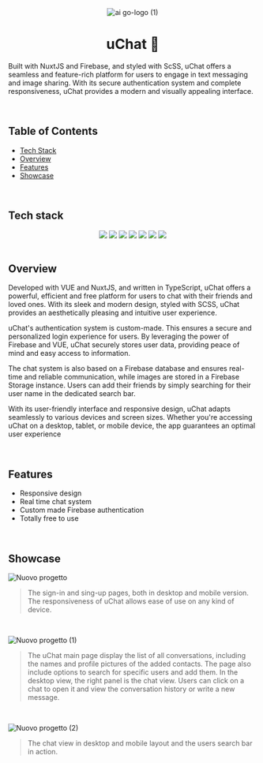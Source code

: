 <div align="center">
  <img alt="ai go-logo (1)" src="https://github.com/salvatorequagliariello/uchat-app/assets/109867120/7a9e4ab5-73b8-4002-bd46-682a1d7f3141"> 
</div>
<h1 align="center">
  uChat 💬
</h1>

Built with NuxtJS and Firebase, and styled with ScSS, uChat offers a seamless and feature-rich platform for users to engage in text messaging and image sharing. With its secure authentication system and complete responsiveness, uChat provides a modern and visually appealing interface.

<br>

## Table of Contents  
-  [Tech Stack](https://github.com/salvatorequagliariello/uchat-app/blob/main/README.md#tech-stack)
-  [Overview](https://github.com/salvatorequagliariello/uchat-app/blob/main/README.md#overview)
-  [Features](https://github.com/salvatorequagliariello/uchat-app/blob/main/README.md#overview)
-  [Showcase](https://github.com/salvatorequagliariello/uchat-app/blob/main/README.md#showcase)

<br>

## Tech stack
<div align="center"> 
  <img src="https://img.shields.io/badge/TypeScript-007ACC?style=for-the-badge&logo=typescript&logoColor=white">
  <img src="https://img.shields.io/badge/Vue%20js-35495E?style=for-the-badge&logo=vuedotjs&logoColor=4FC08D"> 
  <img src="https://img.shields.io/badge/nuxt%20js-00C58E?style=for-the-badge&logo=nuxtdotjs&logoColor=white">
  <img src="https://img.shields.io/badge/Sass-CC6699?style=for-the-badge&logo=sass&logoColor=white">
  <img src="https://img.shields.io/badge/firebase-ffca28?style=for-the-badge&logo=firebase&logoColor=black">
  <img src="https://img.shields.io/badge/Vercel-000000?style=for-the-badge&logo=vercel&logoColor=white">
  <img src="https://img.shields.io/badge/VSCode-0078D4?style=for-the-badge&logo=visual%20studio%20code&logoColor=white">
</div>
<br>

## Overview
Developed with VUE and NuxtJS, and written in TypeScript, uChat offers a powerful, efficient and free platform for users to chat with their friends and loved ones. With its sleek and modern design, styled with SCSS, uChat provides an aesthetically pleasing and intuitive user experience. 

uChat's authentication system is custom-made. This ensures a secure and personalized login experience for users. By leveraging the power of Firebase and VUE, uChat securely stores user data, providing peace of mind and easy access to information. 

The chat system is also based on a Firebase database and ensures real-time and reliable communication, while images are stored in a Firebase Storage instance. Users can add their friends by simply searching for their user name in the dedicated search bar.

With its user-friendly interface and responsive design, uChat adapts seamlessly to various devices and screen sizes. Whether you're accessing uChat on a desktop, tablet, or mobile device, the app guarantees an optimal user experience

<br>

## Features
- Responsive design
- Real time chat system
- Custom made Firebase authentication
- Totally free to use

<br>

## Showcase
![Nuovo progetto](https://github.com/salvatorequagliariello/uchat-app/assets/109867120/fe7752a6-e305-4844-b368-72ebf180bed7)
> The sign-in and sing-up pages, both in desktop and mobile version. The responsiveness of uChat allows ease of use on any kind of device.

<br>

![Nuovo progetto (1)](https://github.com/salvatorequagliariello/uchat-app/assets/109867120/7c3a284e-7110-406d-b87f-b81a6fdb4acb)
> The uChat main page display the list of all conversations, including the names and profile pictures of the added contacts. The page also include options to search for specific users and add them. In the desktop view, the right panel is the chat view. Users can click on a chat to open it and view the conversation history or write a new message. 

<br>

![Nuovo progetto (2)](https://github.com/salvatorequagliariello/uchat-app/assets/109867120/20490990-eb46-47e3-8277-6209369f9209)
> The chat view in desktop and mobile layout and the users search bar in action.

<br>



